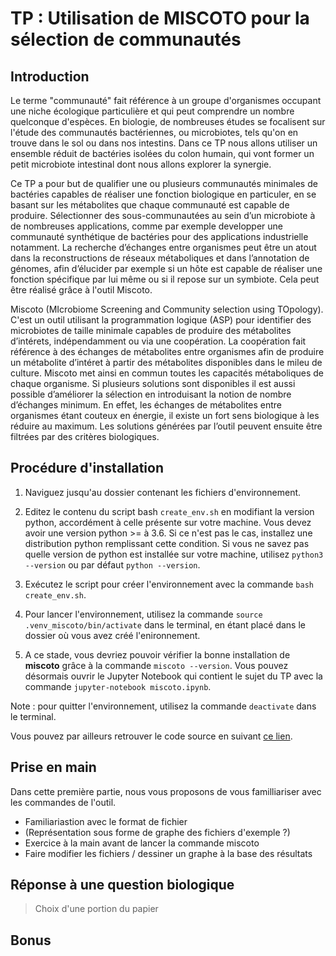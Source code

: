 # TP : Utilisation de MISCOTO pour la sélection de communautés

## Introduction

Le terme "communauté" fait référence à un groupe d'organismes occupant une niche écologique particulière et qui peut comprendre un nombre quelconque d'espèces. En biologie, de nombreuses études se focalisent sur l'étude des communautés bactériennes, ou microbiotes, tels qu'on en trouve dans le sol ou dans nos intestins. Dans ce TP nous allons utiliser un ensemble réduit de bactéries isolées du colon humain, qui vont former un petit microbiote intestinal dont nous allons explorer la synergie.

Ce TP a pour but de qualifier une ou plusieurs communautés minimales de bactéries capables de réaliser une fonction biologique en particuler, en se basant sur les métabolites que chaque communauté est capable de produire. Sélectionner des sous-communautées au sein d’un microbiote à de nombreuses applications, comme par exemple developper une communauté synthétique de bactéries pour des applications industrielle notamment. La recherche d’échanges entre organismes peut être un atout dans la reconstructions de réseaux métaboliques et dans l’annotation de génomes, afin d’élucider par exemple si un hôte est capable de réaliser une fonction spécifique par lui même ou si il repose sur un symbiote. Cela peut être réalisé grâce à l'outil Miscoto.

Miscoto (MIcrobiome Screening and Community selection using TOpology). C'est un outil utilisant la programmation logique (ASP) pour identifier des microbiotes de taille minimale capables de produire des métabolites d’intérets, indépendamment ou via une coopération. La coopération fait référence à des échanges de métabolites entre organismes afin de produire un métabolite d’intéret à partir des métabolites disponibles dans le mileu de culture. Miscoto met ainsi en commun toutes les capacités métaboliques de chaque organisme. Si plusieurs solutions sont disponibles il est aussi possible d’améliorer la sélection en introduisant la notion de nombre d’échanges minimum. En effet, les échanges de métabolites entre organismes étant couteux en énergie, il existe un fort sens biologique à les réduire au maximum. Les solutions générées par l’outil peuvent ensuite être filtrées par des critères biologiques.

## Procédure d'installation

1) Naviguez jusqu'au dossier contenant les fichiers d'environnement.

2) Editez le contenu du script bash `create_env.sh` en modifiant la version python, accordément à celle présente sur votre machine.
Vous devez avoir une version python >= à 3.6. Si ce n'est pas le cas, installez une distribution python remplissant cette condition. Si vous ne savez pas quelle version de python est installée sur votre machine, utilisez `python3 --version` ou par défaut `python --version`.

3) Exécutez le script pour créer l'environnement avec la commande `bash create_env.sh`.

4) Pour lancer l'environnement, utilisez la commande `source .venv_miscoto/bin/activate` dans le terminal, en étant placé dans le dossier où vous avez créé l'enironnement.

5) A ce stade, vous devriez pouvoir vérifier la bonne installation de **miscoto** grâce à la commande `miscoto --version`. Vous pouvez désormais ouvrir le Jupyter Notebook qui contient le sujet du TP avec la commande `jupyter-notebook miscoto.ipynb`.

Note : pour quitter l'environnement, utilisez la commande `deactivate` dans le terminal.

Vous pouvez par ailleurs retrouver le code source en suivant [ce lien](https://github.com/cfrioux/miscoto).

## Prise en main

Dans cette première partie, nous vous proposons de vous familliariser avec les commandes de l'outil.

+ Familiariastion avec le format de fichier
+ (Représentation sous forme de graphe des fichiers d'exemple ?)
+ Exercice à la main avant de lancer la commande miscoto
+ Faire modifier les fichiers / dessiner un graphe à la base des résultats

## Réponse à une question biologique

> Choix d'une portion du papier

## Bonus



